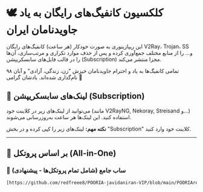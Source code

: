# 🕊️ کلکسیون کانفیگ‌های رایگان به یاد جاویدنامان ایران

این ریپازیتوری به صورت خودکار (هر ساعت) کانفیگ‌های رایگان V2Ray، Trojan، SS و... را از منابع مختلف جمع‌آوری کرده و پس از حذف موارد تکراری و مرتب‌سازی، آن‌ها را در قالب فایل‌های سابسکریپشن (Subscription) مجزا منتشر می‌کند.

تمامی کانفیگ‌ها به یاد و احترام جاویدنامان خیزش "زن، زندگی، آزادی" و آبان ۹۸ نام‌گذاری شده‌اند. یادشان گرامی 💚

## 🔗 لینک‌های سابسکریپشن (Subscription)

می‌توانید از لینک‌های زیر در کلاینت خود (مانند V2RayNG, Nekoray, Streisand و...) استفاده کنید. این لینک‌ها هر ساعت به‌روزرسانی می‌شوند.

**نکته مهم:** لینک‌های زیر را کپی کرده و در بخش "Subscription" کلاینت خود وارد کنید.

---

## 🔰 بر اساس پروتکل (All-in-One)

### 💠 ساب جامع (شامل تمام پروتکل‌ها - پیشنهادی)
<div dir="ltr">

```bash
[https://github.com/redfreee8/POORIA-javidaniran-VIP/blob/main/POORIAred-MIX.txt)
